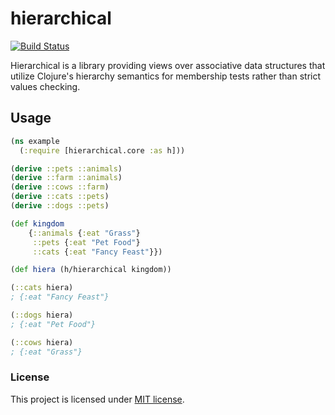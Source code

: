 # hierarchical

[![Build Status](https://travis-ci.org/RutledgePaulV/hierarchical.svg?branch=develop)](https://travis-ci.org/RutledgePaulV/hierarchical)

Hierarchical is a library providing views over associative data structures that utilize
Clojure's hierarchy semantics for membership tests rather than strict values checking.
  
## Usage

```clojure
(ns example
  (:require [hierarchical.core :as h]))

(derive ::pets ::animals)
(derive ::farm ::animals)
(derive ::cows ::farm)
(derive ::cats ::pets)
(derive ::dogs ::pets)

(def kingdom
    {::animals {:eat "Grass"} 
     ::pets {:eat "Pet Food"}
     ::cats {:eat "Fancy Feast"}})

(def hiera (h/hierarchical kingdom))

(::cats hiera)
; {:eat "Fancy Feast"}

(::dogs hiera)
; {:eat "Pet Food"}

(::cows hiera)
; {:eat "Grass"}

```

### License

This project is licensed under [MIT license](http://opensource.org/licenses/MIT).